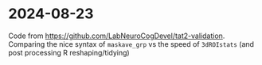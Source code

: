 # 2024-08-23
Code from https://github.com/LabNeuroCogDevel/tat2-validation.
Comparing the nice syntax of `maskave_grp` vs the speed of `3dROIstats` (and post processing R reshaping/tidying)
